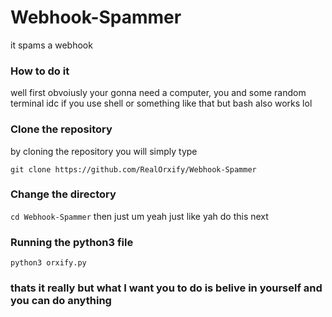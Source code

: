 # Webhook-Spammer
it spams a webhook

### How to do it
well first obvoiusly your gonna need a computer, you and some random terminal idc if you use shell or something like that but bash also works lol

### Clone the repository
by cloning the repository you will simply type

``````git clone https://github.com/RealOrxify/Webhook-Spammer``````

### Change the directory

``````cd Webhook-Spammer``````
then just um yeah just like yah do this next

### Running the python3 file

``````python3 orxify.py``````

### thats it really but what I want you to do is belive in yourself and you can do anything
